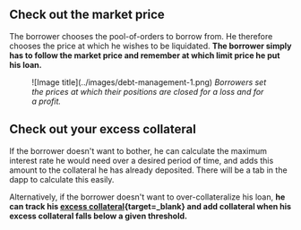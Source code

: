 
<h2 style="font-weight: bold;">Check out the market price</h2>

The borrower chooses the pool-of-orders to borrow from. He therefore chooses the price at which he wishes to be liquidated. 
**The borrower simply has to follow the market price and remember at which limit price he put his loan.**

<figure markdown>
  ![Image title](../images/debt-management-1.png)
  <em>Borrowers set the prices at which their positions are closed for a loss and for a profit.</em>
</figure>


<h2 style="font-weight: bold;">Check out your excess collateral</h2>

If the borrower doesn't want to bother, he can calculate the maximum interest rate he would need over a desired period of time, and adds this amount to the collateral he has already deposited. There will be a tab in the dapp to calculate this easily.

Alternatively, if the borrower doesn't want to over-collateralize his loan, **he can track his [excess collateral](../../how-it-works/liquidation){target=_blank} and add collateral when his excess collateral falls below a given threshold.**